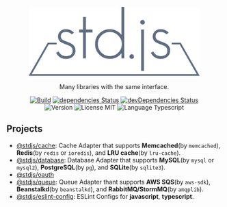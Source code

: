 <p align="center">
  <img src="./logo.png" alt="stdjs" width="400" />
</p>

<p align="center">Many libraries with the same interface.</p>

<p align="center">
  <a href="https://travis-ci.org/wan2land/stdjs"><img alt="Build" src="https://img.shields.io/travis/wan2land/stdjs.svg?style=flat-square" /></a>
  <a href="https://david-dm.org/wan2land/stdjs"><img alt="dependencies Status" src="https://img.shields.io/david/wan2land/stdjs.svg?style=flat-square" /></a>
  <a href="https://david-dm.org/wan2land/stdjs?type=dev"><img alt="devDependencies Status" src="https://img.shields.io/david/dev/wan2land/stdjs.svg?style=flat-square" /></a>
  <br />
  <img alt="Version" src="https://img.shields.io/badge/dynamic/json??style=flat-square&color=fe7d37&label=version&query=%24.version&url=https%3A%2F%2Fraw.githubusercontent.com%2Fwan2land%2Fstdjs%2Fmaster%2Flerna.json" />
  <img alt="License MIT" src="https://img.shields.io/badge/license-MIT-97ca00.svg?style=flat-square" />
  <img alt="Language Typescript" src="https://img.shields.io/badge/language-Typescript-007acc.svg?style=flat-square" />
</p>


## Projects

- [@stdjs/cache](./packages/cache): Cache Adapter that supports **Memcached**(by `memcached`), **Redis**(by `redis` or `ioredis`), and **LRU cache**(by `lru-cache`).
- [@stdjs/database](./packages/database): Database Adapter that supports **MySQL**(by `mysql` or `mysql2`), **PostgreSQL**(by `pg`), and **SQLite**(by `sqlite3`).
- [@stdjs/oauth](./packages/oauth)
- [@stdjs/queue](./packages/queue): Queue Adapter thant supports **AWS SQS**(by `aws-sdk`), **Beanstalkd**(by `beanstalkd`), and **RabbitMQ/StormMQ**(by `amqplib`).
- [@stdjs/eslint-config](./packages/eslint-config): ESLint Configs for **javascript**, **typescript**.
